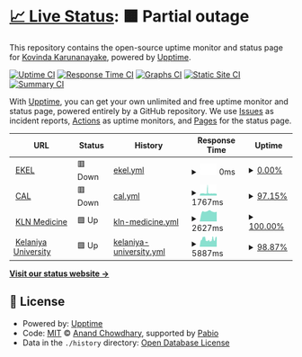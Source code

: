 # [📈 Live Status](https://https://uptime.kovinda.eu.org/): <!--live status--> **🟧 Partial outage**

This repository contains the open-source uptime monitor and status page for [Kovinda Karunanayake](https://https://uptime.kovinda.eu.org/), powered by [Upptime](https://github.com/upptime/upptime).

[![Uptime CI](https://github.com/Kovinda/uptime/workflows/Uptime%20CI/badge.svg)](https://github.com/Kovinda/uptime/actions?query=workflow%3A%22Uptime+CI%22)
[![Response Time CI](https://github.com/Kovinda/uptime/workflows/Response%20Time%20CI/badge.svg)](https://github.com/Kovinda/uptime/actions?query=workflow%3A%22Response+Time+CI%22)
[![Graphs CI](https://github.com/Kovinda/uptime/workflows/Graphs%20CI/badge.svg)](https://github.com/Kovinda/uptime/actions?query=workflow%3A%22Graphs+CI%22)
[![Static Site CI](https://github.com/Kovinda/uptime/workflows/Static%20Site%20CI/badge.svg)](https://github.com/Kovinda/uptime/actions?query=workflow%3A%22Static+Site+CI%22)
[![Summary CI](https://github.com/Kovinda/uptime/workflows/Summary%20CI/badge.svg)](https://github.com/Kovinda/uptime/actions?query=workflow%3A%22Summary+CI%22)

With [Upptime](https://upptime.js.org), you can get your own unlimited and free uptime monitor and status page, powered entirely by a GitHub repository. We use [Issues](https://github.com/Kovinda/uptime/issues) as incident reports, [Actions](https://github.com/Kovinda/uptime/actions) as uptime monitors, and [Pages](https://https://uptime.kovinda.eu.org/) for the status page.

<!--start: status pages-->
<!-- This summary is generated by Upptime (https://github.com/upptime/upptime) -->
<!-- Do not edit this manually, your changes will be overwritten -->
<!-- prettier-ignore -->
| URL | Status | History | Response Time | Uptime |
| --- | ------ | ------- | ------------- | ------ |
| <img alt="" src="https://cal.kln.ac.lk/pluginfile.php/1/theme_adaptable/favicon/1705034310/favicon.png" height="13"> [EKEL](https://ekel.kln.ac.lk/login/index.php) | 🟥 Down | [ekel.yml](https://github.com/Kovinda/uptime/commits/HEAD/history/ekel.yml) | <details><summary><img alt="Response time graph" src="./graphs/ekel/response-time-week.png" height="20"> 0ms</summary><br><a href="https://uptime.kovinda.eu.org/history/ekel"><img alt="Response time 0" src="https://img.shields.io/endpoint?url=https%3A%2F%2Fraw.githubusercontent.com%2FKovinda%2Fuptime%2FHEAD%2Fapi%2Fekel%2Fresponse-time.json"></a><br><a href="https://uptime.kovinda.eu.org/history/ekel"><img alt="24-hour response time 0" src="https://img.shields.io/endpoint?url=https%3A%2F%2Fraw.githubusercontent.com%2FKovinda%2Fuptime%2FHEAD%2Fapi%2Fekel%2Fresponse-time-day.json"></a><br><a href="https://uptime.kovinda.eu.org/history/ekel"><img alt="7-day response time 0" src="https://img.shields.io/endpoint?url=https%3A%2F%2Fraw.githubusercontent.com%2FKovinda%2Fuptime%2FHEAD%2Fapi%2Fekel%2Fresponse-time-week.json"></a><br><a href="https://uptime.kovinda.eu.org/history/ekel"><img alt="30-day response time 0" src="https://img.shields.io/endpoint?url=https%3A%2F%2Fraw.githubusercontent.com%2FKovinda%2Fuptime%2FHEAD%2Fapi%2Fekel%2Fresponse-time-month.json"></a><br><a href="https://uptime.kovinda.eu.org/history/ekel"><img alt="1-year response time 0" src="https://img.shields.io/endpoint?url=https%3A%2F%2Fraw.githubusercontent.com%2FKovinda%2Fuptime%2FHEAD%2Fapi%2Fekel%2Fresponse-time-year.json"></a></details> | <details><summary><a href="https://uptime.kovinda.eu.org/history/ekel">0.00%</a></summary><a href="https://uptime.kovinda.eu.org/history/ekel"><img alt="All-time uptime 0.00%" src="https://img.shields.io/endpoint?url=https%3A%2F%2Fraw.githubusercontent.com%2FKovinda%2Fuptime%2FHEAD%2Fapi%2Fekel%2Fuptime.json"></a><br><a href="https://uptime.kovinda.eu.org/history/ekel"><img alt="24-hour uptime 0.00%" src="https://img.shields.io/endpoint?url=https%3A%2F%2Fraw.githubusercontent.com%2FKovinda%2Fuptime%2FHEAD%2Fapi%2Fekel%2Fuptime-day.json"></a><br><a href="https://uptime.kovinda.eu.org/history/ekel"><img alt="7-day uptime 0.00%" src="https://img.shields.io/endpoint?url=https%3A%2F%2Fraw.githubusercontent.com%2FKovinda%2Fuptime%2FHEAD%2Fapi%2Fekel%2Fuptime-week.json"></a><br><a href="https://uptime.kovinda.eu.org/history/ekel"><img alt="30-day uptime 0.00%" src="https://img.shields.io/endpoint?url=https%3A%2F%2Fraw.githubusercontent.com%2FKovinda%2Fuptime%2FHEAD%2Fapi%2Fekel%2Fuptime-month.json"></a><br><a href="https://uptime.kovinda.eu.org/history/ekel"><img alt="1-year uptime 0.00%" src="https://img.shields.io/endpoint?url=https%3A%2F%2Fraw.githubusercontent.com%2FKovinda%2Fuptime%2FHEAD%2Fapi%2Fekel%2Fuptime-year.json"></a></details>
| <img alt="" src="https://cal.kln.ac.lk/pluginfile.php/1/theme_adaptable/favicon/1705034310/favicon.png" height="13"> [CAL](https://cal.kln.ac.lk/login/index.php) | 🟥 Down | [cal.yml](https://github.com/Kovinda/uptime/commits/HEAD/history/cal.yml) | <details><summary><img alt="Response time graph" src="./graphs/cal/response-time-week.png" height="20"> 1767ms</summary><br><a href="https://uptime.kovinda.eu.org/history/cal"><img alt="Response time 1689" src="https://img.shields.io/endpoint?url=https%3A%2F%2Fraw.githubusercontent.com%2FKovinda%2Fuptime%2FHEAD%2Fapi%2Fcal%2Fresponse-time.json"></a><br><a href="https://uptime.kovinda.eu.org/history/cal"><img alt="24-hour response time 1496" src="https://img.shields.io/endpoint?url=https%3A%2F%2Fraw.githubusercontent.com%2FKovinda%2Fuptime%2FHEAD%2Fapi%2Fcal%2Fresponse-time-day.json"></a><br><a href="https://uptime.kovinda.eu.org/history/cal"><img alt="7-day response time 1767" src="https://img.shields.io/endpoint?url=https%3A%2F%2Fraw.githubusercontent.com%2FKovinda%2Fuptime%2FHEAD%2Fapi%2Fcal%2Fresponse-time-week.json"></a><br><a href="https://uptime.kovinda.eu.org/history/cal"><img alt="30-day response time 1689" src="https://img.shields.io/endpoint?url=https%3A%2F%2Fraw.githubusercontent.com%2FKovinda%2Fuptime%2FHEAD%2Fapi%2Fcal%2Fresponse-time-month.json"></a><br><a href="https://uptime.kovinda.eu.org/history/cal"><img alt="1-year response time 1689" src="https://img.shields.io/endpoint?url=https%3A%2F%2Fraw.githubusercontent.com%2FKovinda%2Fuptime%2FHEAD%2Fapi%2Fcal%2Fresponse-time-year.json"></a></details> | <details><summary><a href="https://uptime.kovinda.eu.org/history/cal">97.15%</a></summary><a href="https://uptime.kovinda.eu.org/history/cal"><img alt="All-time uptime 97.03%" src="https://img.shields.io/endpoint?url=https%3A%2F%2Fraw.githubusercontent.com%2FKovinda%2Fuptime%2FHEAD%2Fapi%2Fcal%2Fuptime.json"></a><br><a href="https://uptime.kovinda.eu.org/history/cal"><img alt="24-hour uptime 98.30%" src="https://img.shields.io/endpoint?url=https%3A%2F%2Fraw.githubusercontent.com%2FKovinda%2Fuptime%2FHEAD%2Fapi%2Fcal%2Fuptime-day.json"></a><br><a href="https://uptime.kovinda.eu.org/history/cal"><img alt="7-day uptime 97.15%" src="https://img.shields.io/endpoint?url=https%3A%2F%2Fraw.githubusercontent.com%2FKovinda%2Fuptime%2FHEAD%2Fapi%2Fcal%2Fuptime-week.json"></a><br><a href="https://uptime.kovinda.eu.org/history/cal"><img alt="30-day uptime 97.03%" src="https://img.shields.io/endpoint?url=https%3A%2F%2Fraw.githubusercontent.com%2FKovinda%2Fuptime%2FHEAD%2Fapi%2Fcal%2Fuptime-month.json"></a><br><a href="https://uptime.kovinda.eu.org/history/cal"><img alt="1-year uptime 97.03%" src="https://img.shields.io/endpoint?url=https%3A%2F%2Fraw.githubusercontent.com%2FKovinda%2Fuptime%2FHEAD%2Fapi%2Fcal%2Fuptime-year.json"></a></details>
| <img alt="" src="https://cal.kln.ac.lk/pluginfile.php/1/theme_adaptable/favicon/1705034310/favicon.png" height="13"> [KLN Medicine](https://medicine.kln.ac.lk/) | 🟩 Up | [kln-medicine.yml](https://github.com/Kovinda/uptime/commits/HEAD/history/kln-medicine.yml) | <details><summary><img alt="Response time graph" src="./graphs/kln-medicine/response-time-week.png" height="20"> 2627ms</summary><br><a href="https://uptime.kovinda.eu.org/history/kln-medicine"><img alt="Response time 2777" src="https://img.shields.io/endpoint?url=https%3A%2F%2Fraw.githubusercontent.com%2FKovinda%2Fuptime%2FHEAD%2Fapi%2Fkln-medicine%2Fresponse-time.json"></a><br><a href="https://uptime.kovinda.eu.org/history/kln-medicine"><img alt="24-hour response time 2526" src="https://img.shields.io/endpoint?url=https%3A%2F%2Fraw.githubusercontent.com%2FKovinda%2Fuptime%2FHEAD%2Fapi%2Fkln-medicine%2Fresponse-time-day.json"></a><br><a href="https://uptime.kovinda.eu.org/history/kln-medicine"><img alt="7-day response time 2627" src="https://img.shields.io/endpoint?url=https%3A%2F%2Fraw.githubusercontent.com%2FKovinda%2Fuptime%2FHEAD%2Fapi%2Fkln-medicine%2Fresponse-time-week.json"></a><br><a href="https://uptime.kovinda.eu.org/history/kln-medicine"><img alt="30-day response time 2777" src="https://img.shields.io/endpoint?url=https%3A%2F%2Fraw.githubusercontent.com%2FKovinda%2Fuptime%2FHEAD%2Fapi%2Fkln-medicine%2Fresponse-time-month.json"></a><br><a href="https://uptime.kovinda.eu.org/history/kln-medicine"><img alt="1-year response time 2777" src="https://img.shields.io/endpoint?url=https%3A%2F%2Fraw.githubusercontent.com%2FKovinda%2Fuptime%2FHEAD%2Fapi%2Fkln-medicine%2Fresponse-time-year.json"></a></details> | <details><summary><a href="https://uptime.kovinda.eu.org/history/kln-medicine">100.00%</a></summary><a href="https://uptime.kovinda.eu.org/history/kln-medicine"><img alt="All-time uptime 100.00%" src="https://img.shields.io/endpoint?url=https%3A%2F%2Fraw.githubusercontent.com%2FKovinda%2Fuptime%2FHEAD%2Fapi%2Fkln-medicine%2Fuptime.json"></a><br><a href="https://uptime.kovinda.eu.org/history/kln-medicine"><img alt="24-hour uptime 100.00%" src="https://img.shields.io/endpoint?url=https%3A%2F%2Fraw.githubusercontent.com%2FKovinda%2Fuptime%2FHEAD%2Fapi%2Fkln-medicine%2Fuptime-day.json"></a><br><a href="https://uptime.kovinda.eu.org/history/kln-medicine"><img alt="7-day uptime 100.00%" src="https://img.shields.io/endpoint?url=https%3A%2F%2Fraw.githubusercontent.com%2FKovinda%2Fuptime%2FHEAD%2Fapi%2Fkln-medicine%2Fuptime-week.json"></a><br><a href="https://uptime.kovinda.eu.org/history/kln-medicine"><img alt="30-day uptime 100.00%" src="https://img.shields.io/endpoint?url=https%3A%2F%2Fraw.githubusercontent.com%2FKovinda%2Fuptime%2FHEAD%2Fapi%2Fkln-medicine%2Fuptime-month.json"></a><br><a href="https://uptime.kovinda.eu.org/history/kln-medicine"><img alt="1-year uptime 100.00%" src="https://img.shields.io/endpoint?url=https%3A%2F%2Fraw.githubusercontent.com%2FKovinda%2Fuptime%2FHEAD%2Fapi%2Fkln-medicine%2Fuptime-year.json"></a></details>
| <img alt="" src="https://cal.kln.ac.lk/pluginfile.php/1/theme_adaptable/favicon/1705034310/favicon.png" height="13"> [Kelaniya University](https://www.kln.ac.lk/) | 🟩 Up | [kelaniya-university.yml](https://github.com/Kovinda/uptime/commits/HEAD/history/kelaniya-university.yml) | <details><summary><img alt="Response time graph" src="./graphs/kelaniya-university/response-time-week.png" height="20"> 5887ms</summary><br><a href="https://uptime.kovinda.eu.org/history/kelaniya-university"><img alt="Response time 5650" src="https://img.shields.io/endpoint?url=https%3A%2F%2Fraw.githubusercontent.com%2FKovinda%2Fuptime%2FHEAD%2Fapi%2Fkelaniya-university%2Fresponse-time.json"></a><br><a href="https://uptime.kovinda.eu.org/history/kelaniya-university"><img alt="24-hour response time 6681" src="https://img.shields.io/endpoint?url=https%3A%2F%2Fraw.githubusercontent.com%2FKovinda%2Fuptime%2FHEAD%2Fapi%2Fkelaniya-university%2Fresponse-time-day.json"></a><br><a href="https://uptime.kovinda.eu.org/history/kelaniya-university"><img alt="7-day response time 5887" src="https://img.shields.io/endpoint?url=https%3A%2F%2Fraw.githubusercontent.com%2FKovinda%2Fuptime%2FHEAD%2Fapi%2Fkelaniya-university%2Fresponse-time-week.json"></a><br><a href="https://uptime.kovinda.eu.org/history/kelaniya-university"><img alt="30-day response time 5650" src="https://img.shields.io/endpoint?url=https%3A%2F%2Fraw.githubusercontent.com%2FKovinda%2Fuptime%2FHEAD%2Fapi%2Fkelaniya-university%2Fresponse-time-month.json"></a><br><a href="https://uptime.kovinda.eu.org/history/kelaniya-university"><img alt="1-year response time 5650" src="https://img.shields.io/endpoint?url=https%3A%2F%2Fraw.githubusercontent.com%2FKovinda%2Fuptime%2FHEAD%2Fapi%2Fkelaniya-university%2Fresponse-time-year.json"></a></details> | <details><summary><a href="https://uptime.kovinda.eu.org/history/kelaniya-university">98.87%</a></summary><a href="https://uptime.kovinda.eu.org/history/kelaniya-university"><img alt="All-time uptime 98.90%" src="https://img.shields.io/endpoint?url=https%3A%2F%2Fraw.githubusercontent.com%2FKovinda%2Fuptime%2FHEAD%2Fapi%2Fkelaniya-university%2Fuptime.json"></a><br><a href="https://uptime.kovinda.eu.org/history/kelaniya-university"><img alt="24-hour uptime 98.44%" src="https://img.shields.io/endpoint?url=https%3A%2F%2Fraw.githubusercontent.com%2FKovinda%2Fuptime%2FHEAD%2Fapi%2Fkelaniya-university%2Fuptime-day.json"></a><br><a href="https://uptime.kovinda.eu.org/history/kelaniya-university"><img alt="7-day uptime 98.87%" src="https://img.shields.io/endpoint?url=https%3A%2F%2Fraw.githubusercontent.com%2FKovinda%2Fuptime%2FHEAD%2Fapi%2Fkelaniya-university%2Fuptime-week.json"></a><br><a href="https://uptime.kovinda.eu.org/history/kelaniya-university"><img alt="30-day uptime 98.90%" src="https://img.shields.io/endpoint?url=https%3A%2F%2Fraw.githubusercontent.com%2FKovinda%2Fuptime%2FHEAD%2Fapi%2Fkelaniya-university%2Fuptime-month.json"></a><br><a href="https://uptime.kovinda.eu.org/history/kelaniya-university"><img alt="1-year uptime 98.90%" src="https://img.shields.io/endpoint?url=https%3A%2F%2Fraw.githubusercontent.com%2FKovinda%2Fuptime%2FHEAD%2Fapi%2Fkelaniya-university%2Fuptime-year.json"></a></details>

<!--end: status pages-->

[**Visit our status website →**](https://https://uptime.kovinda.eu.org/)

## 📄 License

- Powered by: [Upptime](https://github.com/upptime/upptime)
- Code: [MIT](./LICENSE) © [Anand Chowdhary](https://anandchowdhary.com), supported by [Pabio](https://pabio.com)
- Data in the `./history` directory: [Open Database License](https://opendatacommons.org/licenses/odbl/1-0/)
